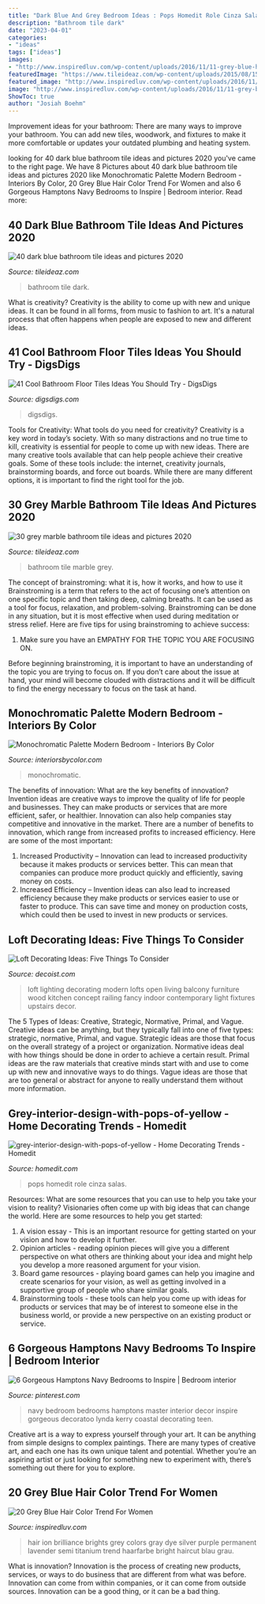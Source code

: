 ```yaml
---
title: "Dark Blue And Grey Bedroom Ideas : Pops Homedit Role Cinza Salas"
description: "Bathroom tile dark"
date: "2023-04-01"
categories:
- "ideas"
tags: ["ideas"]
images:
- "http://www.inspiredluv.com/wp-content/uploads/2016/11/11-grey-blue-hair-color.jpg"
featuredImage: "https://www.tileideaz.com/wp-content/uploads/2015/08/1515.jpg"
featured_image: "http://www.inspiredluv.com/wp-content/uploads/2016/11/11-grey-blue-hair-color.jpg"
image: "http://www.inspiredluv.com/wp-content/uploads/2016/11/11-grey-blue-hair-color.jpg"
ShowToc: true
author: "Josiah Boehm"
---
```



Improvement ideas for your bathroom:
There are many ways to improve your bathroom. You can add new tiles, woodwork, and fixtures to make it more comfortable or updates your outdated plumbing and heating system.

	

		
looking for 40 dark blue bathroom tile ideas and pictures 2020 you've came to the right page. We have 8 Pictures about 40 dark blue bathroom tile ideas and pictures 2020 like Monochromatic Palette Modern Bedroom - Interiors By Color, 20 Grey Blue Hair Color Trend For Women and also 6 Gorgeous Hamptons Navy Bedrooms to Inspire | Bedroom interior. Read more:
		
    
## 40 Dark Blue Bathroom Tile Ideas And Pictures 2020

<img loading=lazy src="https://www.tileideaz.com/wp-content/uploads/2015/03/dark_blue_bathroom_tile_20.jpg" onerror="this.onerror=null;this.src='https://tse2.mm.bing.net/th?id=OIP.S82RoCiOxlS7yp5yji-epwHaLH&amp;pid=15.1';" alt="40 dark blue bathroom tile ideas and pictures 2020">

_Source: tileideaz.com_

>bathroom tile dark. 

	

What is creativity?
Creativity is the ability to come up with new and unique ideas. It can be found in all forms, from music to fashion to art. It's a natural process that often happens when people are exposed to new and different ideas.

    
## 41 Cool Bathroom Floor Tiles Ideas You Should Try - DigsDigs

<img loading=lazy src="https://www.digsdigs.com/photos/26-navy-hexagon-bathroom-floor-tiles.jpg" onerror="this.onerror=null;this.src='https://tse4.mm.bing.net/th?id=OIP.uUMrsKQdC0-rSlrNRejXSwHaKo&amp;pid=15.1';" alt="41 Cool Bathroom Floor Tiles Ideas You Should Try - DigsDigs">

_Source: digsdigs.com_

>digsdigs. 

	

Tools for Creativity: What tools do you need for creativity?
Creativity is a key word in today’s society. With so many distractions and no true time to kill, creativity is essential for people to come up with new ideas. There are many creative tools available that can help people achieve their creative goals. Some of these tools include: the internet, creativity journals, brainstorming boards, and force out boards. While there are many different options, it is important to find the right tool for the job.

    
## 30 Grey Marble Bathroom Tile Ideas And Pictures 2020

<img loading=lazy src="https://www.tileideaz.com/wp-content/uploads/2015/08/1515.jpg" onerror="this.onerror=null;this.src='https://tse2.mm.bing.net/th?id=OIP.7sy4zWAdfAnWrde95wNDcgHaLJ&amp;pid=15.1';" alt="30 grey marble bathroom tile ideas and pictures 2020">

_Source: tileideaz.com_

>bathroom tile marble grey. 

	

The concept of brainstroming: what it is, how it works, and how to use it
Brainstroming is a term that refers to the act of focusing one’s attention on one specific topic and then taking deep, calming breaths. It can be used as a tool for focus, relaxation, and problem-solving. Brainstroming can be done in any situation, but it is most effective when used during meditation or stress relief. Here are five tips for using brainstroming to achieve success:
1. Make sure you have an EMPATHY FOR THE TOPIC YOU ARE FOCUSING ON.

Before beginning brainstroming, it is important to have an understanding of the topic you are trying to focus on. If you don’t care about the issue at hand, your mind will become clouded with distractions and it will be difficult to find the energy necessary to focus on the task at hand.

    
## Monochromatic Palette Modern Bedroom - Interiors By Color

<img loading=lazy src="https://www.interiorsbycolor.com/wp-content/uploads/2013/10/grey-bedroom.png" onerror="this.onerror=null;this.src='https://tse1.mm.bing.net/th?id=OIP.-9kFJqTneueIX-2qehcNIgHaLH&amp;pid=15.1';" alt="Monochromatic Palette Modern Bedroom - Interiors By Color">

_Source: interiorsbycolor.com_

>monochromatic. 

	

The benefits of innovation: What are the key benefits of innovation?
Invention ideas are creative ways to improve the quality of life for people and businesses. They can make products or services that are more efficient, safer, or healthier. Innovation can also help companies stay competitive and innovative in the market. There are a number of benefits to innovation, which range from increased profits to increased efficiency. Here are some of the most important: 
1. Increased Productivity – Innovation can lead to increased productivity because it makes products or services better. This can mean that companies can produce more product quickly and efficiently, saving money on costs. 
2. Increased Efficiency – Invention ideas can also lead to increased efficiency because they make products or services easier to use or faster to produce. This can save time and money on production costs, which could then be used to invest in new products or services.

    
## Loft Decorating Ideas: Five Things To Consider

<img loading=lazy src="http://cdn.decoist.com/wp-content/uploads/2013/01/modern-loft-lighting.jpg" onerror="this.onerror=null;this.src='https://tse4.mm.bing.net/th?id=OIP.j9UMQjeDiIq3yk1WpdZ9CwHaK5&amp;pid=15.1';" alt="Loft Decorating Ideas: Five Things To Consider">

_Source: decoist.com_

>loft lighting decorating modern lofts open living balcony furniture wood kitchen concept railing fancy indoor contemporary light fixtures upstairs decor. 

	

The 5 Types of Ideas: Creative, Strategic, Normative, Primal, and Vague.
Creative ideas can be anything, but they typically fall into one of five types: strategic, normative, Primal, and vague. 
Strategic ideas are those that focus on the overall strategy of a project or organization. Normative ideas deal with how things should be done in order to achieve a certain result. Primal ideas are the raw materials that creative minds start with and use to come up with new and innovative ways to do things. Vague ideas are those that are too general or abstract for anyone to really understand them without more information.

    
## Grey-interior-design-with-pops-of-yellow - Home Decorating Trends - Homedit

<img loading=lazy src="http://cdn.homedit.com/wp-content/uploads/2012/01/grey-interior-design-with-pops-of-yellow-659x1024.jpg" onerror="this.onerror=null;this.src='https://tse1.mm.bing.net/th?id=OIP.xiOxhCzT1JpTkgvXNntCbwHaLg&amp;pid=15.1';" alt="grey-interior-design-with-pops-of-yellow - Home Decorating Trends - Homedit">

_Source: homedit.com_

>pops homedit role cinza salas. 

	

Resources: What are some resources that you can use to help you take your vision to reality?
Visionaries often come up with big ideas that can change the world. Here are some resources to help you get started: 
1. A vision essay - This is an important resource for getting started on your vision and how to develop it further. 
2. Opinion articles - reading opinion pieces will give you a different perspective on what others are thinking about your idea and might help you develop a more reasoned argument for your vision. 
3. Board game resources - playing board games can help you imagine and create scenarios for your vision, as well as getting involved in a supportive group of people who share similar goals. 
4. Brainstorming tools - these tools can help you come up with ideas for products or services that may be of interest to someone else in the business world, or provide a new perspective on an existing product or service.

    
## 6 Gorgeous Hamptons Navy Bedrooms To Inspire | Bedroom Interior

<img loading=lazy src="https://i.pinimg.com/736x/1b/91/d8/1b91d8700e2cb0d85db681dd61918119.jpg" onerror="this.onerror=null;this.src='https://tse2.mm.bing.net/th?id=OIP.8geglphWM4NDnvdOWOu4ZAHaLG&amp;pid=15.1';" alt="6 Gorgeous Hamptons Navy Bedrooms to Inspire | Bedroom interior">

_Source: pinterest.com_

>navy bedroom bedrooms hamptons master interior decor inspire gorgeous decoratoo lynda kerry coastal decorating teen. 

	

Creative art is a way to express yourself through your art. It can be anything from simple designs to complex paintings. There are many types of creative art, and each one has its own unique talent and potential. Whether you’re an aspiring artist or just looking for something new to experiment with, there’s something out there for you to explore.

    
## 20 Grey Blue Hair Color Trend For Women

<img loading=lazy src="http://www.inspiredluv.com/wp-content/uploads/2016/11/11-grey-blue-hair-color.jpg" onerror="this.onerror=null;this.src='https://tse4.mm.bing.net/th?id=OIP.Ldn-6-nTMplEFB6Tz7YhvAHaLH&amp;pid=15.1';" alt="20 Grey Blue Hair Color Trend For Women">

_Source: inspiredluv.com_

>hair ion brilliance brights grey colors gray dye silver purple permanent lavender semi titanium trend haarfarbe bright haircut blau grau. 

	

What is innovation?
Innovation is the process of creating new products, services, or ways to do business that are different from what was before. Innovation can come from within companies, or it can come from outside sources. Innovation can be a good thing, or it can be a bad thing.

